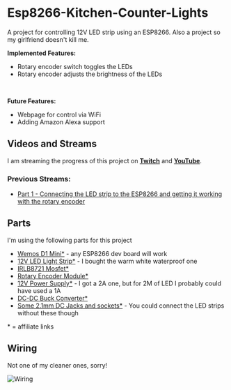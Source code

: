 # Esp8266-Kitchen-Counter-Lights

A project for controlling 12V LED strip using an ESP8266. Also a project so my girlfriend doesn't kill me.

**Implemented Features:**

- Rotary encoder switch toggles the LEDs
- Rotary encoder adjusts the brightness of the LEDs


<br />

**Future Features:**

- Webpage for control via WiFi
- Adding Amazon Alexa support

## Videos and Streams

I am streaming the progress of this project on **[Twitch](https://twitch.tv/brianlough)** and **[YouTube](https://www.youtube.com/channel/UCezJOfu7OtqGzd5xrP3q6WA)**.

### Previous Streams:
- [Part 1 - Connecting the LED strip to the ESP8266 and getting it working with the rotary encoder](https://www.youtube.com/watch?v=6pcLQkPTqeM)


## Parts

I'm using the following parts for this project

- [Wemos D1 Mini*](http://s.click.aliexpress.com/e/uzFUnIe) - any ESP8266 dev board will work
- [12V LED Light Strip*](http://s.click.aliexpress.com/e/BIAa6qR) - I bought the warm white waterproof one
- [IRLB8721 Mosfet*](http://s.click.aliexpress.com/e/nUfiUfU)
- [Rotary Encoder Module*](http://s.click.aliexpress.com/e/MvznYFy)
- [12V Power Supply*](http://s.click.aliexpress.com/e/aiYnIyf) - I got a 2A one, but for 2M of LED I probably could have used a 1A
- [DC-DC Buck Converter*](http://s.click.aliexpress.com/e/BmEamee)
- [Some 2.1mm DC Jacks and sockets*](http://s.click.aliexpress.com/e/ZnMV7AI) - You could connect the LED strips without these though

\* = affiliate links


## Wiring

Not one of my cleaner ones, sorry!

![Wiring](https://i.imgur.com/OKQcpCw.jpg)
